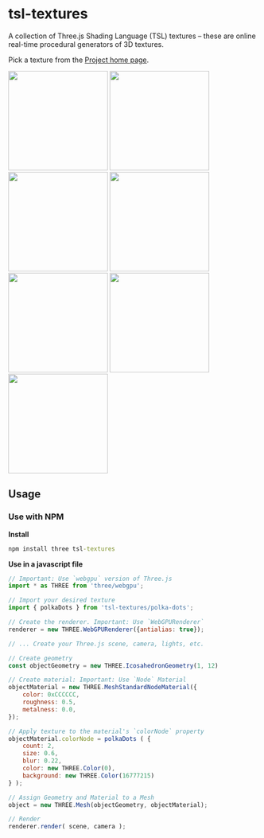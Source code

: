 # tsl-textures
A collection of Three.js Shading Language (TSL) textures &ndash;
these are online real-time procedural generators of 3D textures.

Pick a texture from the [Project home page](https://boytchev.github.io/tsl-textures/).


[<img src="https://boytchev.github.io/tsl-textures/examples/planet/snapshot.jpg" width="200">](https://boytchev.github.io/tsl-textures/examples/planet/index.html)
[<img src="https://boytchev.github.io/tsl-textures/examples/normal-map/snapshot.jpg" width="200">](https://boytchev.github.io/tsl-textures/examples/normal-map/index.html)
[<img src="https://boytchev.github.io/tsl-textures/examples/wooden-toys/snapshot.jpg" width="200">](https://boytchev.github.io/tsl-textures/examples/wooden-toys/index.html)
[<img src="https://boytchev.github.io/tsl-textures/examples/protozoa/snapshot.jpg" width="200">](https://boytchev.github.io/tsl-textures/examples/protozoa/index.html)
[<img src="https://boytchev.github.io/tsl-textures/examples/neck-massage/snapshot.jpg" width="200">](https://boytchev.github.io/tsl-textures/examples/neck-massage/index.html)
[<img src="https://boytchev.github.io/tsl-textures/examples/watermelon-supersphere/snapshot.jpg" width="200">](https://boytchev.github.io/tsl-textures/example-watermelon-supersphere/index.html)
[<img src="https://boytchev.github.io/tsl-textures/examples/texture-in-motion/snapshot.jpg" width="200">](https://boytchev.github.io/tsl-textures/examples/texture-in-motion/index.html)

<!--
#### Example "Planet"

Uses [planet.js](https://boytchev.github.io/tsl-textures/docs/planet.html)
for both the planet and its moon; and [stars.js](https://boytchev.github.io/tsl-textures/docs/stars.html)
for the stars. Click on the image for a live demo.

[<img src="https://boytchev.github.io/tsl-textures/examples/example-planet.jpg">](https://boytchev.github.io/tsl-textures/examples/example-planet.html)


#### Example "Normal map"

Uses tsl-utils.js to generate two normal maps and the transition between them.
The normal are created directly without using any of the TSL texture generators.
Click on the image for a live demo.

[<img src="https://boytchev.github.io/tsl-textures/examples/example-normal-map.jpg">](https://boytchev.github.io/tsl-textures/examples/example-normal-map.html)


#### Example "Wooden toys"

Uses [wood.js](https://boytchev.github.io/tsl-textures/docs/wood.html) texture
to convert flat-color 3D models (an ambulance, a race car and a luxury SUV from
Car Kit (1.4) by Kenney [www.kenney.nl](https://www.kenney.nl/)) into wooden toys.
All the wood textures are procedurally generated in real-time. Click on the image
for a live demo. (Note: non-WebGPU browsers might need 30+ seconds to start up.)

[<img src="https://boytchev.github.io/tsl-textures/examples/example-wooden-toys.jpg">](https://boytchev.github.io/tsl-textures/examples/example-wooden-toys.html)


#### Example "Protozoa"

Uses [protozoa.js](https://boytchev.github.io/tsl-textures/docs/protozoa.html)
texture to create a dynamic blob with microorganisms floating innside. A space
station is constructed arounnd the blob. The surface of the station is made of
a Dyson sphere texture from [dyson-texture.js](https://boytchev.github.io/tsl-textures/docs/dyson-sphere.html).
Click on the image for a live demo.

[<img src="https://boytchev.github.io/tsl-textures/examples/example-protozoa.jpg">](https://boytchev.github.io/tsl-textures/examples/example-protozoa.html)


#### Example "Neck massage"

Uses [rotator.js](https://boytchev.github.io/tsl-textures/docs/rotator.html)
texture that applies soft matrices on model vertices. This allows to make
gradual rotation that looks like stretching skin and flexing muscles. The
animation does not use skinning or morphing, the model is not preprocessed
in any way, and no additional vertex data is added. Click on the image
for a live demo. 

[<img src="https://boytchev.github.io/tsl-textures/examples/example-neck-massage.jpg">](https://boytchev.github.io/tsl-textures/examples/example-neck-massage.html)


#### Example "Watermelon supersphere"

Uses [supersphere.js](https://boytchev.github.io/tsl-textures/docs/supersphere.html)
texture to generate the shape of a [supersphere](https://mathworld.wolfram.com/Supersphere.html)
and [watermelon.js](https://boytchev.github.io/tsl-textures/docs/watermelon.html)
texture to color the surface in a watermelon pattern. Both the shape and the pattern
are continuously changing. Click on the image for a live demo.

[<img src="https://boytchev.github.io/tsl-textures/examples/example-watermelon-supersphere.jpg">](https://boytchev.github.io/tsl-textures/examples/example-watermelon-supersphere.html)


#### Example "Texture in motion"

Uses [dyson-sphere.js](https://boytchev.github.io/tsl-textures/docs/dyson-sphere.html),
[camouflage.js](https://boytchev.github.io/tsl-textures/docs/camouflage.html),
[dalmatian-spots.js](https://boytchev.github.io/tsl-textures/docs/dalmatian-spots.html) and
[planet.js](https://boytchev.github.io/tsl-textures/docs/planet.html) textures
and applies them on the elements of an animated GLTF model. Textures are blended
via a TSL function. Click on the image for a live demo. (Note: non-WebGPU browsers
might need 30+ seconds to start up.)

[<img src="https://boytchev.github.io/tsl-textures/examples/example-texture-in-motion.jpg">](https://boytchev.github.io/tsl-textures/examples/example-texture-in-motion.html)
-->

## Usage

### Use with NPM

**Install**
```bat
npm install three tsl-textures
```

**Use in a javascript file**
```js
// Important: Use `webgpu` version of Three.js
import * as THREE from 'three/webgpu';

// Import your desired texture
import { polkaDots } from 'tsl-textures/polka-dots';

// Create the renderer. Important: Use `WebGPURenderer`
renderer = new THREE.WebGPURenderer({antialias: true});

// ... Create your Three.js scene, camera, lights, etc.

// Create geometry
const objectGeometry = new THREE.IcosahedronGeometry(1, 12)

// Create material: Important: Use `Node` Material
objectMaterial = new THREE.MeshStandardNodeMaterial({
    color: 0xCCCCCC,
    roughness: 0.5,
    metalness: 0.0,
});

// Apply texture to the material's `colorNode` property
objectMaterial.colorNode = polkaDots ( {
    count: 2,
    size: 0.6,
    blur: 0.22,
    color: new THREE.Color(0),
    background: new THREE.Color(16777215)
} );

// Assign Geometry and Material to a Mesh
object = new THREE.Mesh(objectGeometry, objectMaterial);

// Render
renderer.render( scene, camera );
```
